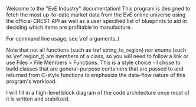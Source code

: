Welcome to the "EvE Industry" documentation!  This program is designed to fetch
the most up-to-date market data from the EvE online universe using the official
CREST API as well as a user specified list of blueprints to aid in deciding
which items are profitable to manufacture.

For command line usage, see \ref arguments_t

Note that not all functions (such as \ref string_to_region) nor enums (such as
\ref region_t) are members of a class, so you will need to follow a link or use
Files > File Members > Functions.  This is a style choice - I chose to build
classes that are general-purpose containers that are passed to and returned from
C-style functions to emphasize the data-flow nature of this program's workload.

I will fill in a high-level block diagram of the code architecture once most of
it is written and stabilized.
